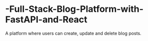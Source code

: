 # -Full-Stack-Blog-Platform-with-FastAPI-and-React
A platform where users can create, update and delete blog posts.
